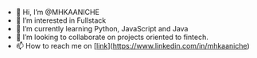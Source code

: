 - 👋 Hi, I’m @MHKAANICHE
- 👀 I’m interested in Fullstack 
- 🌱 I’m currently learning Python, JavaScript and Java
- 💞️ I’m looking to collaborate on projects oriented to fintech. 
- 📫 How to reach me on [[link](https://www.linkedin.com/in/mhkaaniche)](https://www.linkedin.com/in/mhkaaniche)

<!---
MHKAANICHE/MHKAANICHE is a ✨ special ✨ repository because its `README.md` (this file) appears on your GitHub profile.
You can click the Preview link to take a look at your changes.
--->
